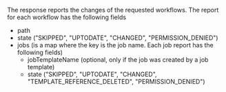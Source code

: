 The response reports the changes of the requested workflows.
The report for each workflow has the following fields

* path
* state ("SKIPPED", "UPTODATE", "CHANGED", "PERMISSION_DENIED")
* jobs (is a map where the key is the job name. Each job report has the following fields)
	* jobTemplateName (optional, only if the job was created by a job template)
	* state ("SKIPPED", "UPTODATE", "CHANGED", "TEMPLATE_REFERENCE_DELETED", "PERMISSION_DENIED")

